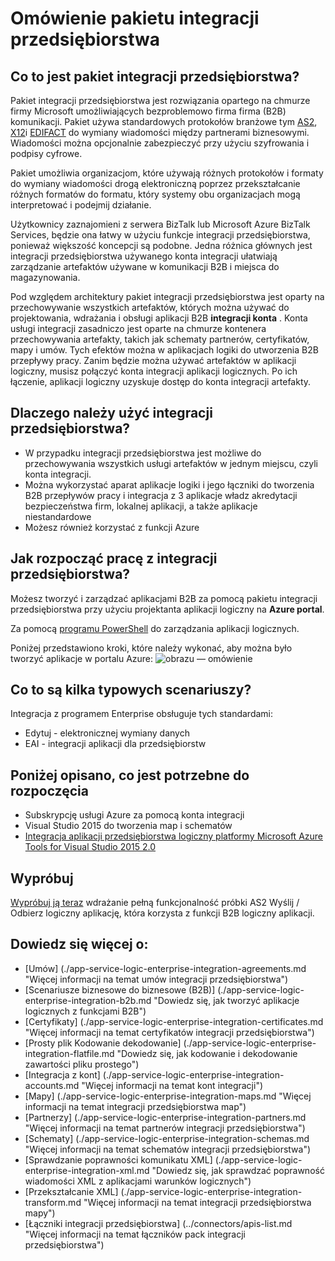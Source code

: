 <properties 
    pageTitle="Omówienie integracji przedsiębiorstwa | Microsoft Azure aplikacji usługi | Microsoft Azure" 
    description="Za pomocą funkcji integracji przedsiębiorstwa można umożliwić scenariusze biznesowe, proces i integracji korzystanie z aplikacji warunków logicznych" 
    services="logic-apps" 
    documentationCenter=".net,nodejs,java"
    authors="msftman" 
    manager="erikre" 
    editor="cgronlun"/>

<tags 
    ms.service="logic-apps" 
    ms.workload="integration" 
    ms.tgt_pltfrm="na" 
    ms.devlang="na" 
    ms.topic="article" 
    ms.date="09/08/2016" 
    ms.author="deonhe"/>

# <a name="overview-of-the-enterprise-integration-pack"></a>Omówienie pakietu integracji przedsiębiorstwa

## <a name="what-is-the-enterprise-integration-pack"></a>Co to jest pakiet integracji przedsiębiorstwa?
Pakiet integracji przedsiębiorstwa jest rozwiązania opartego na chmurze firmy Microsoft umożliwiających bezproblemowo firma firma (B2B) komunikacji. Pakiet używa standardowych protokołów branżowe tym [AS2](./app-service-logic-enterprise-integration-as2.md), [X12](./app-service-logic-enterprise-integration-x12.md)i [EDIFACT](./app-service-logic-enterprise-integration-edifact.md) do wymiany wiadomości między partnerami biznesowymi. Wiadomości można opcjonalnie zabezpieczyć przy użyciu szyfrowania i podpisy cyfrowe. 

Pakiet umożliwia organizacjom, które używają różnych protokołów i formaty do wymiany wiadomości drogą elektroniczną poprzez przekształcanie różnych formatów do formatu, który systemy obu organizacjach mogą interpretować i podejmij działanie. 

Użytkownicy zaznajomieni z serwera BizTalk lub Microsoft Azure BizTalk Services, będzie ona łatwy w użyciu funkcje integracji przedsiębiorstwa, ponieważ większość koncepcji są podobne. Jedna różnica głównych jest integracji przedsiębiorstwa używanego konta integracji ułatwiają zarządzanie artefaktów używane w komunikacji B2B i miejsca do magazynowania. 

Pod względem architektury pakiet integracji przedsiębiorstwa jest oparty na przechowywanie wszystkich artefaktów, których można używać do projektowania, wdrażania i obsługi aplikacji B2B **integracji konta** . Konta usługi integracji zasadniczo jest oparte na chmurze kontenera przechowywania artefakty, takich jak schematy partnerów, certyfikatów, mapy i umów. Tych efektów można w aplikacjach logiki do utworzenia B2B przepływy pracy. Zanim będzie można używać artefaktów w aplikacji logiczny, musisz połączyć konta integracji aplikacji logicznych. Po ich łączenie, aplikacji logiczny uzyskuje dostęp do konta integracji artefakty.  

## <a name="why-should-you-use-enterprise-integration"></a>Dlaczego należy użyć integracji przedsiębiorstwa?
- W przypadku integracji przedsiębiorstwa jest możliwe do przechowywania wszystkich usługi artefaktów w jednym miejscu, czyli konta integracji. 
- Można wykorzystać aparat aplikacje logiki i jego łączniki do tworzenia B2B przepływów pracy i integracja z 3 aplikacje władz akredytacji bezpieczeństwa firm, lokalnej aplikacji, a także aplikacje niestandardowe
- Możesz również korzystać z funkcji Azure

## <a name="how-to-get-started-with-enterprise-integration"></a>Jak rozpocząć pracę z integracji przedsiębiorstwa?
Możesz tworzyć i zarządzać aplikacjami B2B za pomocą pakietu integracji przedsiębiorstwa przy użyciu projektanta aplikacji logiczny na **Azure portal**.  

Za pomocą [programu PowerShell](https://msdn.microsoft.com/library/azure/mt652195.aspx "aplikacje logiczny tematy programu PowerShell") do zarządzania aplikacji logicznych. 

Poniżej przedstawiono kroki, które należy wykonać, aby można było tworzyć aplikacje w portalu Azure: ![obrazu — omówienie](./media/app-service-logic-enterprise-integration-overview/overview-0.png)  

## <a name="what-are-some-common-scenarios"></a>Co to są kilka typowych scenariuszy?

Integracja z programem Enterprise obsługuje tych standardami:   

- Edytuj - elektronicznej wymiany danych  
- EAI - integracji aplikacji dla przedsiębiorstw  

## <a name="heres-what-you-need-to-get-started"></a>Poniżej opisano, co jest potrzebne do rozpoczęcia
- Subskrypcję usługi Azure za pomocą konta integracji
- Visual Studio 2015 do tworzenia map i schematów
- [Integracja aplikacji przedsiębiorstwa logiczny platformy Microsoft Azure Tools for Visual Studio 2015 2.0](https://aka.ms/vsmapsandschemas)  

## <a name="try-it"></a>Wypróbuj
[Wypróbuj ją teraz](https://github.com/Azure/azure-quickstart-templates/tree/master/201-logic-app-as2-send-receive) wdrażanie pełną funkcjonalność próbki AS2 Wyślij / Odbierz logiczny aplikację, która korzysta z funkcji B2B logiczny aplikacji.

## <a name="learn-more-about"></a>Dowiedz się więcej o:
- [Umów] (./app-service-logic-enterprise-integration-agreements.md "Więcej informacji na temat umów integracji przedsiębiorstwa")
- [Scenariusze biznesowe do biznesowe (B2B)] (./app-service-logic-enterprise-integration-b2b.md "Dowiedz się, jak tworzyć aplikacje logicznych z funkcjami B2B")  
- [Certyfikaty] (./app-service-logic-enterprise-integration-certificates.md "Więcej informacji na temat certyfikatów integracji przedsiębiorstwa")
- [Prosty plik Kodowanie dekodowanie] (./app-service-logic-enterprise-integration-flatfile.md "Dowiedz się, jak kodowanie i dekodowanie zawartości pliku prostego")  
- [Integracja z kont] (./app-service-logic-enterprise-integration-accounts.md "Więcej informacji na temat kont integracji")
- [Mapy] (./app-service-logic-enterprise-integration-maps.md "Więcej informacji na temat integracji przedsiębiorstwa map")
- [Partnerzy] (./app-service-logic-enterprise-integration-partners.md "Więcej informacji na temat partnerów integracji przedsiębiorstwa")
- [Schematy] (./app-service-logic-enterprise-integration-schemas.md "Więcej informacji na temat schematów integracji przedsiębiorstwa")
- [Sprawdzanie poprawności komunikatu XML] (./app-service-logic-enterprise-integration-xml.md "Dowiedz się, jak sprawdzać poprawność wiadomości XML z aplikacjami warunków logicznych")
- [Przekształcanie XML] (./app-service-logic-enterprise-integration-transform.md "Więcej informacji na temat integracji przedsiębiorstwa mapy")
- [Łączniki integracji przedsiębiorstwa] (../connectors/apis-list.md "Więcej informacji na temat łączników pack integracji przedsiębiorstwa")



